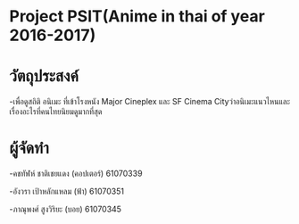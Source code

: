 # Project PSIT(Anime in thai of year 2016-2017)

# วัตถุประสงค์
-เพื่อดูสถิติ อนิเมะ ที่เข้าโรงหนัง Major Cineplex และ  SF Cinema Cityว่าอนิเมะแนวไหนและเรื่องอะไรที่คนไทยนิยมดูมากที่สุด

# ผู้จัดทำ
-คชทัฬห์ ชาติเชยแดง (คอปเตอร์) 61070339

-อังวรา  เป้าหลักแหลม (ฟ้า)     61070351

-ภาณุพงศ์ สูงวิริยะ (บอย) 61070345
